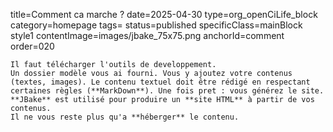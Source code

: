 title=Comment ca marche ? 
date=2025-04-30
type=org_openCiLife_block
category=homepage
tags=
status=published
specificClass=mainBlock style1
contentImage=images/jbake_75x75.png
anchorId=comment
order=020
~~~~~~
Il faut télécharger l'outils de developpement.
Un dossier modèle vous ai fourni. Vous y ajoutez votre contenus (textes, images). Le contenu textuel doit être rédigé en respectant certaines règles (**MarkDown**). Une fois pret : vous générez le site. **JBake** est utilisé pour produire un **site HTML** à partir de vos contenus.
Il ne vous reste plus qu'a **héberger** le contenu.